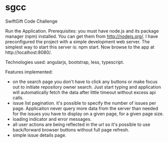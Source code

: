 # sgcc
SwiftGift Code Challenge

Run the Application.
Prerequisites: you must have node.js and its package manager (npm) installed. You can get them from http://nodejs.org/.
I have preconfigured the project with a simple development web server. The simplest way to start this server is:
npm start.
Now browse to the app at http://localhost:8080/.


Technologies used:
angularjs, bootstrap, less, typescript.


Features implemented:
  - on the search page you don't have to click any buttons or make focus out to initiate repository owner search.
  Just start typing and application will automatically fetch the data after little timeout without excess api calls.
  - issue list pagination. it's possible to specify the number of issues per page. Applicaiton never query more data
  from the server than needed for the issues you have to display on a given page, for a given page size.
  - loading indicator and error messages.
  - all user actions are being reflected in the url so it's possible to use back/forward browser buttons without full
   page refresh.
  - simple issue details page.